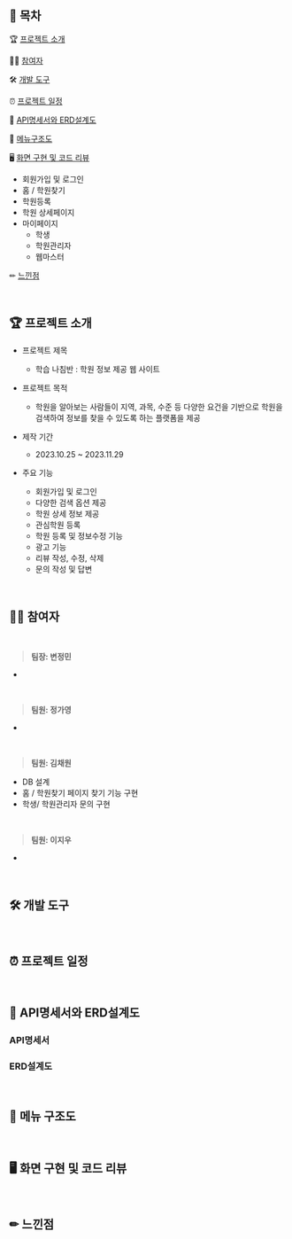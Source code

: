 ## **📜 목차**

🏆 [프로젝트 소개](#-프로젝트-소개)

👨‍💻 [참여자](#-참여자)

🛠 [개발 도구](#-개발-도구)

⏰ [프로젝트 일정](#-프로젝트-일정)

🔗 [API명세서와 ERD설계도](#-api명세서와-erd설계도)
  
📝 [메뉴구조도](#-메뉴-구조도)
  
🖥 [화면 구현 및 코드 리뷰](#-화면-구현-및-코드-리뷰)
  - 회원가입 및 로그인
  - 홈 / 학원찾기
  - 학원등록
  - 학원 상세페이지
  - 마이페이지
    - 학생
    - 학원관리자
    - 웹마스터

✏ [느낀점](#-느낀점)

<br/>

## **🏆 프로젝트 소개**

- 프로젝트 제목
  - 학습 나침반 : 학원 정보 제공 웹 사이트

- 프로젝트 목적
  - 학원을 알아보는 사람들이 지역, 과목, 수준 등 다양한 요건을 기반으로 학원을 검색하여 정보를 찾을 수 있도록 하는 플랫폼을 제공

- 제작 기간
  - 2023.10.25 ~ 2023.11.29

- 주요 기능
  - 회원가입 및 로그인
  - 다양한 검색 옵션 제공
  - 학원 상세 정보 제공
  - 관심학원 등록
  - 학원 등록 및 정보수정 기능
  - 광고 기능
  - 리뷰 작성, 수정, 삭제
  - 문의 작성 및 답변

<br/>

## **👨‍💻 참여자**

<br/>

> **팀장: 변정민** 
- 

<br/>

> **팀원: 정가영** 
- 

<br/>

> **팀원: 김채원** 
- DB 설계
- 홈 / 학원찾기 페이지 찾기 기능 구현
- 학생/ 학원관리자 문의 구현

<br/>

> **팀원: 이지우** 
- 

<br/>

## **🛠 개발 도구**
  
<br/>

## **⏰ 프로젝트 일정**
  
<br/>

## **🔗 API명세서와 ERD설계도**

### API명세서
  
### ERD설계도
  
<br/>

## **📝 메뉴 구조도**
  
<br/>

## **🖥 화면 구현 및 코드 리뷰**
  
<br/>

## **✏ 느낀점**
  
<br/>

